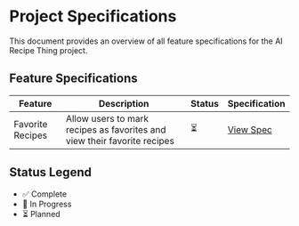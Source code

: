 # Project Specifications

This document provides an overview of all feature specifications for the AI Recipe Thing project.

## Feature Specifications

| Feature | Description | Status | Specification |
|---------|-------------|---------|---------------|
| Favorite Recipes | Allow users to mark recipes as favorites and view their favorite recipes | ⏳ | [View Spec](specs/favorite-recipes.md) |

## Status Legend
- ✅ Complete
- 🚧 In Progress
- ⏳ Planned 